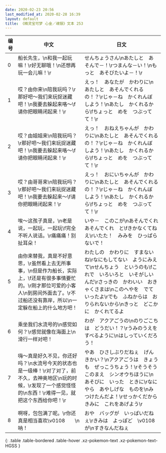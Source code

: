 ```yaml
---
date: 2020-02-23 20:56
last_modified_at: 2020-02-28 16:39
layout: default
title: 《精灵宝可梦 心金／魂银》文本 253
---
```

| 编号 | 中文 | 日文 |
| ---- | ---- | ---- |
| 0 | 船长先生，\n和我一起玩嘛！\r好无聊哦！\n还想再玩一会儿嘛！\r | せんちょうさん\nあたしと　あそんで－！\rつまんな－い！\nもっと　あそびたいよ－！\r |
| 1 | 哎？由你来\n陪我玩吗？\r那好吧～我们来玩捉迷藏吧！\n我要去躲起来咯～\f请你把眼睛闭起来！\r | えっ！　あなたが　かわりに\nあたしと　あそんでくれるの！？\rじゃ－ね　かくれんぼ　しよう！\nあたし　かくれるから\fちょっと　めを　つぶってて！\r |
| 2 | 哎？由姐姐来\n陪我玩吗？\r那好吧～我们来玩捉迷藏吧！\n我要去躲起来咯～\f请你把眼睛闭起来！\r | えっ！　おねえちゃんが　かわりに\nあたしと　あそんでくれるの！？\rじゃ－ね　かくれんぼ　しよう！\nあたし　かくれるから\fちょっと　めを　つぶってて！\r |
| 3 | 哎？由哥哥来\n陪我玩吗？\r那好吧～我们来玩捉迷藏吧！\n我要去躲起来～\f请你把眼睛闭起来！\r | えっ！　おにいちゃんが　かわりに\nあたしと　あそんでくれるの！？\rじゃ－ね　かくれんぼ　しよう！\nあたし　かくれるから\fちょっと　めを　つぶってて！\r |
| 4 | 唉～这孩子真是，\n老是说，一起玩，一起玩\f完全不听人说话。\r痛痛痛！别扯耳朵！ | いや－　このこが\nあそんでくれ　あそんでくれ　と\fきかなくてねえ\rいたた！　みみを　ひっぱらないで！ |
| 5 | 由你来替我，真是不好意思，\r虽然看上去无所事事，\n但是作为船长，实际上，\f还是有很多事情要忙的。\r刚才那位可爱的小客人\n到房间外面去了。\r不过船还没有靠岸，所以\n一定躲在船上的什么地方吧！ | わたしの　かわりに　すまないね\rなにもしてない　ようにみえて\nせんちょう　というのも\fこれで　いろいろと　いそがしいんだ\rさっきの　かわいい　おきゃくさまは\nこのへやを　でていったよ\rでも　ふねからは　おりられないから\nきっと　どこかに　かくれてるよ |
| 6 | 乘坐我们水流号的\n感觉如何？\r感觉就像在海面上\n滑行一样对吧！ | わが　アクアごうの\nのりごこちは　どうだい！？\rうみのうえを　すべるように\nはしっていくだろう！ |
| 7 | 嗨～真是好久不见，你还好吗？\n水流号今天的状态也是一级棒！\r对了对了，前不久，去神奥地区\n玩的时候，\r发现了一个感觉怪怪的\n东西！\r难得一见，就把这个东西给你吧！\r | やあ　ひさしぶりだねぇ　げんきかい？\nアクアごうは　きょうも　ぜっこうちょう！\rそうそう　このまえ　シンオウちほうに\nあそびに　いった　ときに\rなにやら　あやしげな　ものを\nみつけたんだよ！\rせっかくだから　きみに　これをあげよう\r |
| 8 | 啊呀，包包满了呢。\r你还真是相当喜欢\v0108　　\n呐！ | おや　バッグが　いっぱいだねぇ\rきみは　よっぽど　\v0108　　が\nすきなんだねぇ |
{: .table .table-bordered .table-hover .xz-pokemon-text .xz-pokemon-text-HGSS }